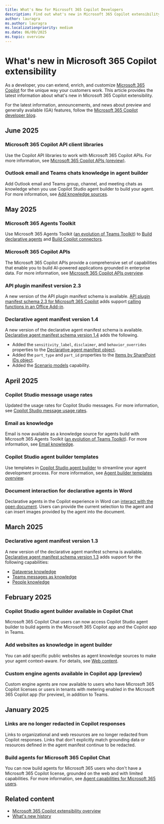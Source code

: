 ```yaml
---
title: What's New for Microsoft 365 Copilot Developers
description: Find out what's new in Microsoft 365 Copilot extensibility, including declarative agents, custom engine agents, connectors, Copilot APIs, and more.
author: lauragra
ms.author: lauragra
ms.localizationpriority: medium
ms.date: 06/09/2025
ms.topic: overview
---
```


# What's new in Microsoft 365 Copilot extensibility

As a developer, you can extend, enrich, and customize [Microsoft 365 Copilot](/microsoft-365-copilot/microsoft-365-copilot-overview) for the unique way your customers work. This article provides the latest information about what's new in Microsoft 365 Copilot extensibility.

For the latest information, announcements, and news about preview and generally available (GA) features, follow the [Microsoft 365 Copilot developer blog](https://devblogs.microsoft.com/microsoft365dev/category/microsoft-365-copilot/).

## June 2025

### Microsoft 365 Copilot API client libraries

Use the Copilot API libraries to work with Microsoft 365 Copilot APIs. For more information, see [Microsoft 365 Copilot APIs (preview)](/sdks/api-libraries.md).

### Outlook email and Teams chats knowledge in agent builder

Add Outlook email and Teams group, channel, and meeting chats as knowledge when you use Copilot Studio agent builder to build your agent. For more information, see [Add knowledge sources](/microsoft-365-copilot/extensibility/copilot-studio-agent-builder-build).

## May 2025

### Microsoft 365 Agents Toolkit

Use Microsoft 365 Agents Toolkit ([an evolution of Teams Toolkit](https://aka.ms/M365AgentsToolkit)) to [Build declarative agents](/microsoft-365-copilot/extensibility/build-declarative-agents) and [Build Copilot connectors](build-your-first-connector.md).

### Microsoft 365 Copilot APIs

The Microsoft 365 Copilot APIs provide a comprehensive set of capabilities that enable you to build AI-powered applications grounded in enterprise data. For more information, see [Microsoft 365 Copilot APIs overview](copilot-apis-overview.md).

### API plugin manifest version 2.3

A new version of the API plugin manifest schema is available. [API plugin manifest schema 2.3 for Microsoft 365 Copilot](api-plugin-manifest-2.3.md) adds support [calling functions in an Office Add-in](build-api-plugins-local-office-api.md).

### Declarative agent manifest version 1.4

A new version of the declarative agent manifest schema is available. [Declarative agent manifest schema version 1.4](declarative-agent-manifest-1.4.md) adds the following.

- Added the `sensitivity_label`, `disclaimer`, and `behavior_overrides` properties to the [Declarative agent manifest object](declarative-agent-manifest-1.4.md#declarative-agent-manifest-object).
- Added the `part_type` and `part_id` properties to the [Items by SharePoint IDs object](declarative-agent-manifest-1.4.md#items-by-sharepoint-ids-object).
- Added the [Scenario models](declarative-agent-manifest-1.4.md#scenario-models-object) capability.

## April 2025

### Copilot Studio message usage rates

Updated the usage rates for Copilot Studio messages. For more information, see [Copilot Studio message usage rates](prerequisites.md#copilot-studio-message-usage-rates).

### Email as knowledge

Email is now available as a knowledge source for agents build with Microsoft 365 Agents Toolkit ([an evolution of Teams Toolkit](https://aka.ms/M365AgentsToolkit)). For more information, see [Email knowledge](knowledge-sources.md#email).

### Copilot Studio agent builder templates

Use templates in [Copilot Studio agent builder](copilot-studio-agent-builder.md) to streamline your agent development process. For more information, see [Agent builder templates overview](agent-builder-templates.md).

### Document interaction for declarative agents in Word

Declarative agents in the Copilot experience in Word can [interact with the open document](declarative-agent-document-interaction.md). Users can provide the current selection to the agent and can insert images provided by the agent into the document.

## March 2025

### Declarative agent manifest version 1.3

A new version of the declarative agent manifest schema is available. [Declarative agent manifest schema version 1.3](declarative-agent-manifest-1.3.md) adds support for the following capabilities:

- [Dataverse knowledge](knowledge-sources.md#dataverse)
- [Teams messages as knowledge](knowledge-sources.md#teams-messages)
- [People knowledge](knowledge-sources.md#people)

## February 2025

### Copilot Studio agent builder available in Copilot Chat

Microsoft 365 Copilot Chat users can now access Copilot Studio agent builder to build agents in the Microsoft 365 Copilot app and the Copilot app in Teams.

### Add websites as knowledge in agent builder

You can add specific public websites as agent knowledge sources to make your agent context-aware. For details, see [Web content](copilot-studio-agent-builder-build.md#web-content).

### Custom engine agents available in Copilot app (preview)

Custom engine agents are now available to users who have Microsoft 365 Copilot licenses or users in tenants with metering enabled in the Microsoft 365 Copilot app (for preview), in addition to Teams.

## January 2025

### Links are no longer redacted in Copilot responses

Links to organizational and web resources are no longer redacted from Copilot responses. Links that don't explicitly match grounding data or resources defined in the agent manifest continue to be redacted.

### Build agents for Microsoft 365 Copilot Chat

You can now build agents for Microsoft 365 users who don't have a Microsoft 365 Copilot license, grounded on the web and with limited capabilities. For more information, see [Agent capabilities for Microsoft 365 users](prerequisites.md#agent-capabilities-for-microsoft-365-users).

## Related content

- [Microsoft 365 Copilot extensibility overview](/microsoft-365-copilot/extensibility/)
- [What's new history](whats-new-history.md)
